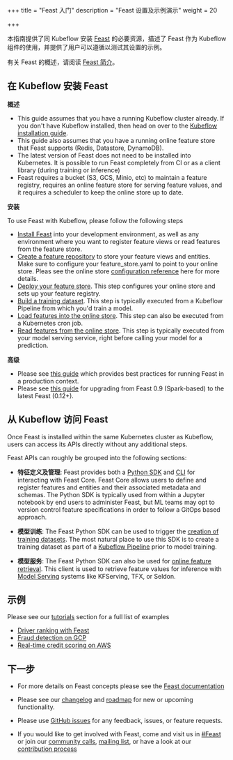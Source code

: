 +++
title = "Feast 入门"
description = "Feast 设置及示例演示"
weight = 20
                    
+++

本指南提供了同 Kubeflow 安装 [Feast](http://feast.dev/) 的必要资源，描述了 Feast 作为 Kubeflow 组件的使用，并提供了用户可以遵循以测试其设置的示例。

有关 Feast 的概述，请阅读 [Feast 简介](/docs/external-add-ons/feature-store/overview/)。

## 在 Kubeflow 安装 Feast

**概述**

* This guide assumes that you have a running Kubeflow cluster already. If you don't have Kubeflow installed, then head on over to the [Kubeflow installation guide](/docs/started/getting-started/).
* This guide also assumes that you have a running online feature store that Feast supports (Redis, Datastore, DynamoDB).
* The latest version of Feast does not need to be installed into Kubernetes. It is possible to run Feast completely from CI or as a client library (during training or inference)
* Feast requires a bucket (S3, GCS, Minio, etc) to maintain a feature registry, requires an online feature store for serving feature values, and it requires a scheduler to keep the online store up to date.

**安装**

To use Feast with Kubeflow, please follow the following steps
  * [Install Feast](https://docs.feast.dev/how-to-guides/feast-gcp-aws/install-feast) into your development environment, as well as any environment where you want to register feature views or read features from the feature store.
  * [Create a feature repository](https://docs.feast.dev/how-to-guides/feast-gcp-aws/create-a-feature-repository) to store your feature views and entities. Make sure to configure your feature_store.yaml to point to your online store. Pleas see the online store [configuration reference](https://docs.feast.dev/reference/online-stores) here for more details. 
  * [Deploy your feature store](https://docs.feast.dev/how-to-guides/feast-gcp-aws/deploy-a-feature-store). This step configures your online store and sets up your feature registry. 
  * [Build a training dataset](https://docs.feast.dev/how-to-guides/feast-gcp-aws/build-a-training-dataset). This step is typically executed from a Kubeflow Pipeline from which you'd train a model.
  * [Load features into the online store](https://docs.feast.dev/how-to-guides/feast-gcp-aws/load-data-into-the-online-store). This step can also be executed from a Kubernetes cron job.
  * [Read features from the online store](https://docs.feast.dev/how-to-guides/feast-gcp-aws/read-features-from-the-online-store). This step is typically executed from your model serving service, right before calling your model for a prediction.

**高级**
* Please see [this guide](https://docs.feast.dev/how-to-guides/running-feast-in-production) which provides best practices for running Feast in a production context.
* Please see [this guide](https://docs.google.com/document/u/1/d/1AOsr_baczuARjCpmZgVd8mCqTF4AZ49OEyU4Cn-uTT0/edit) for upgrading from Feast 0.9 (Spark-based) to the latest Feast (0.12+).

## 从 Kubeflow 访问 Feast

Once Feast is installed within the same Kubernetes cluster as Kubeflow, users can access its APIs directly without any additional steps.

Feast APIs can roughly be grouped into the following sections:
* __特征定义及管理__: Feast provides both a [Python SDK](https://docs.feast.dev/getting-started/quickstart) and [CLI](https://docs.feast.dev/reference/feast-cli-commands) for interacting with Feast Core. Feast Core allows users to define and register features and entities and their associated metadata and schemas. The Python SDK is typically used from within a Jupyter notebook by end users to administer Feast, but ML teams may opt to version control feature specifications in order to follow a GitOps based approach.

* __模型训练__: The Feast Python SDK can be used to trigger the [creation of training datasets](https://docs.feast.dev/how-to-guides/feast-gcp-aws/build-a-training-dataset). The most natural place to use this SDK is to create a training dataset as part of a [Kubeflow Pipeline](/docs/components/pipelines/introduction) prior to model training.

* __模型服务__: The Feast Python SDK can also be used for [online feature retrieval](https://docs.feast.dev/how-to-guides/feast-gcp-aws/read-features-from-the-online-store). This client is used to retrieve feature values for inference with [Model Serving](/docs/components/pipelines/introduction) systems like KFServing, TFX, or Seldon.

## 示例

Please see our [tutorials](https://docs.feast.dev/tutorials/tutorials-overview) section for a full list of examples
* [Driver ranking with Feast](https://docs.feast.dev/tutorials/driver-ranking-with-feast)
* [Fraud detection on GCP](https://docs.feast.dev/tutorials/fraud-detection)
* [Real-time credit scoring on AWS](https://docs.feast.dev/tutorials/real-time-credit-scoring-on-aws)

## 下一步

* For more details on Feast concepts please see the [Feast documentation](https://docs.feast.dev/)

* Please see our [changelog](https://github.com/feast-dev/feast/blob/master/CHANGELOG.md) and [roadmap](https://docs.feast.dev/roadmap) for new or upcoming functionality.

* Please use [GitHub issues](https://github.com/feast-dev/feast/issues) for any feedback, issues, or feature requests.

* If you would like to get involved with Feast, come and visit us in [#Feast](https://slack.feast.dev) or join our [community calls](https://docs.feast.dev/community), [mailing list](https://docs.feast.dev/community), or have a look at our [contribution process](https://docs.feast.dev/project/contributing) 

